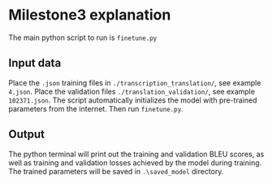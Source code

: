 # Milestone3 explanation
The main python script to run is `finetune.py`

## Input data
Place the `.json` training files in `./transcription_translation/`, see example `4.json`.
Place the validation files `./translation_validation/`, see example `102371.json`.
The script automatically initializes the model with pre-trained parameters from the internet.
Then run `finetune.py`.

## Output
The python terminal will print out the training and validation BLEU scores, as well as training and validation losses
achieved by the model during training.
The trained parameters will be saved in `.\saved_model` directory.